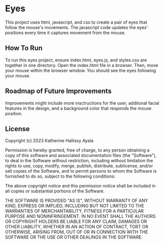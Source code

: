 # Eyes
This project uses html, javascript, and css to create a pair of eyes that follow the mouse's movements.  The javascript code updates the eyes' positions every time it captures movement from the mouse.
## How To Run
To run this eyes project, ensure index.html, eyes.js, and styles.css are together in one directory.  Open the index.html file in a browser.  Then, move your mouse within the browser window.  You should see the eyes following your mouse.
## Roadmap of Future Improvements
Improvements might include more insctructions for the user, additonal facial features in the design, and a background color that responds the mouse position.
## License
Copyright (c) 2023 Katherine Hallissy Ayala

Permission is hereby granted, free of charge, to any person obtaining a copy of this software and associated documentation files (the "Software"), to deal in the Software without restriction, including without limitation the rights to use, copy, modify, merge, publish, distribute, sublicense, and/or sell copies of the Software, and to permit persons to whom the Software is furnished to do so, subject to the following conditions:

The above copyright notice and this permission notice shall be included in all copies or substantial portions of the Software.

THE SOFTWARE IS PROVIDED "AS IS", WITHOUT WARRANTY OF ANY KIND, EXPRESS OR IMPLIED, INCLUDING BUT NOT LIMITED TO THE WARRANTIES OF MERCHANTABILITY, FITNESS FOR A PARTICULAR PURPOSE AND NONINFRINGEMENT. IN NO EVENT SHALL THE AUTHORS OR COPYRIGHT HOLDERS BE LIABLE FOR ANY CLAIM, DAMAGES OR OTHER LIABILITY, WHETHER IN AN ACTION OF CONTRACT, TORT OR OTHERWISE, ARISING FROM, OUT OF OR IN CONNECTION WITH THE SOFTWARE OR THE USE OR OTHER DEALINGS IN THE SOFTWARE.
